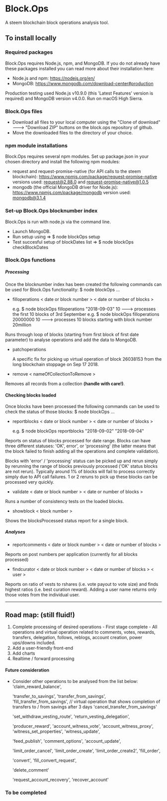 # Block.Ops
A steem blockchain block operations analysis tool.

## To install locally

### Required packages
Block.Ops requires Node.js, npm, and MongoDB. If you do not already have these packages installed you can read more about their installation here:
* Node.js and npm: https://nodejs.org/en/
* MongoDB: https://www.mongodb.com/download-center#production

Production testing used Node.js v10.9.0 (this 'Latest Features' version is required) and MongoDB version v4.0.0. Run on macOS High Sierra.

### Block.Ops files
* Download all files to your local computer using the "Clone of download" ---> "Download ZIP" buttons on the block.ops repository of github. 
* Move the downloaded files to the directory of your choice.

### npm module installations
Block.Ops requires several npm modules. Set up package.json in your chosen directory and install the following npm modules: 
* request and request-promise-native (for API calls to the steem blockchain): 
https://www.npmjs.com/package/request-promise-native
versions used: request@2.88.0 and request-promise-native@1.0.5
* mongodb (the official MongoDB driver for Node.js):
https://www.npmjs.com/package/mongodb
version used: mongodb@3.1.4

### Set-up Block.Ops blocknumber index
Block.Ops is run with node.js via the command line. 
* Launch MongoDB.
* Run setup using => $ node blockOps setup
* Test succesful setup of blockDates list => $ node blockOps checkBlockDates

### Block.Ops functions

##### Processing

Once the blocknumber index has been created the following commands can be used for Block.Ops functionality:
$ node blockOps ...

* filloperations < date or block number > < date or number of blocks > 

  e.g. $ node blockOps filloperations "2018-09-03" 10   --->   processes the first 10 blocks of 3rd September
  e.g. $ node blockOps filloperations 20000000 10   --->   processes 10 blocks starting with block number 20million
  
Runs through loop of blocks (starting from first block of first date parameter) to analyse operations and add the data to MongoDB.

* patchoperations 

  A specific fix for picking up virtual operation of block 26038153 from the long blockchain stoppage on Sep 17 2018.

* remove < nameOfCollectionToRemove >
  
Removes all records from a collection **(handle with care!)**.

#### Checking blocks loaded

Once blocks have been processed the following commands can be used to check the status of those blocks:
$ node blockOps ...

* reportblocks < date or block number > < date or number of blocks > 
  
  e.g. $ node blockOps reportblocks "2018-09-02" "2018-09-04"
  
Reports on status of blocks processed for date range. Blocks can have three different statuses: 'OK', error', or 'processing' (the latter means that the block failed to finish adding all the operations and complete validation).

Blocks with 'error' / 'processing' status can be picked up and rerun simply by rerunning the range of blocks previously processed ('OK' status blocks are not rerun). Typically around 1% of blocks will fail to process correctly simply due to API call failures. 1 or 2 reruns to pick up these blocks can be processed very quickly.

* validate < date or block number > < date or number of blocks > 

Runs a number of consistency tests on the loaded blocks.
  
* showblock < block number > 

Shows the blocksProcessed status report for a single block.
  

##### Analyses

* reportcomments < date or block number > < date or number of blocks >  
  
Reports on post numbers per application (currently for all blocks processed)
  
* findcurator < date or block number > < date or number of blocks > < user >
  
Reports on ratio of vests to rshares (i.e. vote payout to vote size) and finds highest ratios (i.e. best curation reward).
Adding a user name returns only those votes from the individual user.

----------------------------------------------

## Road map: (still fluid!)

1) Complete processing of desired operations - First stage complete - All operations and virtual operation related to comments, votes, rewards, transfers, delegation, follows, reblogs, account creation, power ups/downs included. 
2) Add a user-friendly front-end
3) Add charts
4) Realtime / forward processing


#### Future consideration

* Consider other operations to be analysed from the list below: 
  'claim_reward_balance',
  
  'transfer_to_savings',
  'transfer_from_savings',
  'fill_transfer_from_savings', // virtual operation that shows completion of transfers to / from savings after 3 days 
  'cancel_transfer_from_savings'
  
  'set_withdraw_vesting_route',
  'return_vesting_delegation',
  
  'producer_reward',
  'account_witness_vote',
  'account_witness_proxy',
  'witness_set_properties',
  'witness_update',
  
  'feed_publish',
  'comment_options',
  'account_update',
  
  'limit_order_cancel',
  'limit_order_create',
  'limit_order_create2',
  'fill_order',
  
  'convert',
  'fill_convert_request',
  
  'delete_comment'
  
  'request_account_recovery',
  'recover_account'
  

### To be completed
